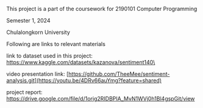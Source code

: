 This project is a part of the coursework for 2190101 Computer Programming

Semester 1, 2024 

Chulalongkorn University

Following are links to relevant materials

link to dataset used in this project: https://www.kaggle.com/datasets/kazanova/sentiment140\

video presentation link: [https://github.com/TheeMee/sentiment-analysis.git](https://youtu.be/4DRv66auYmg?feature=shared)

project report: https://drive.google.com/file/d/1orjg2RIDBPIA_MvN1WVj0h1Bl4gspGit/view
